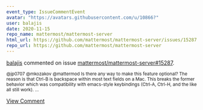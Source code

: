 ```yaml
---
event_type: IssueCommentEvent
avatar: "https://avatars.githubusercontent.com/u/10866?"
user: balajis
date: 2020-11-15
repo_name: mattermost/mattermost-server
html_url: https://github.com/mattermost/mattermost-server/issues/15287
repo_url: https://github.com/mattermost/mattermost-server
---
```


<a href='https://github.com/balajis' target='_blank'>balajis</a> commented on issue <a href='https://github.com/mattermost/mattermost-server/issues/15287' target='_blank'>mattermost/mattermost-server#15287</a>.

<small>@jp0707 @mkozakov @mattermod Is there any way to make this feature optional? The reason is that Ctrl-B is backspace within most text fields on a Mac. This breaks the former behavior which was compatibility with emacs-style keybindings (Ctrl-A, Ctrl-H, and the like all still work)....</small>

<a href='https://github.com/mattermost/mattermost-server/issues/15287' target='_blank'>View Comment</a>